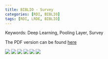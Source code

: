 ```yaml
---
title: BIBLIO - Survey
categories: [RDI, BIBLIO]
tags: [RDI, LRDE, BIBLIO]
---
```


Keywords: Deep Learning, Pooling Layer, Survey

The PDF version can be found [here](https://drive.google.com/uc?print=false&id=1jGCOvLJXTtxDPWIV_MY6Q4n0vQjAuAaQ)

![](https://drive.google.com/uc?id=15yNHJ7os63q8T1cQ1pIucSgckgfWTnLe)
![](https://drive.google.com/uc?id=1QpieJEjDPZbOkuYTHd08LQtA_xnTHE8x)
![](https://drive.google.com/uc?id=1qvvlTc3few8KvYEIuaby481Pem3n0W--)
![](https://drive.google.com/uc?id=1nPzGAjq1I2LZfXpVAu1UTLBbbsUCe4_U)
![](https://drive.google.com/uc?id=1EJe8ft3dFzNucCHxrZaEw0taAOjLI21t)
![](https://drive.google.com/uc?id=1du1DdSk4YychaFWDunpEhyiogNFBAq-4)
